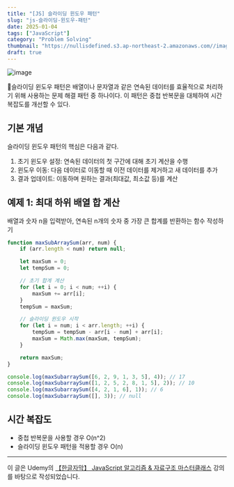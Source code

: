 ```yaml
---
title: "[JS] 슬라이딩 윈도우 패턴"
slug: "js-슬라이딩-윈도우-패턴"
date: 2025-01-04
tags: ["JavaScript"]
category: "Problem Solving"
thumbnail: "https://nullisdefined.s3.ap-northeast-2.amazonaws.com//images/36ecfd89922696e1b8edfa4107c40ac0.png"
draft: true
---
```

![image](https://nullisdefined.s3.ap-northeast-2.amazonaws.com//images/36ecfd89922696e1b8edfa4107c40ac0.png)


슬라이딩 윈도우 패턴은 배열이나 문자열과 같은 연속된 데이터를 효율적으로 처리하기 위해 사용하는 문제 해결 패턴 중 하나이다. 이 패턴은 중첩 반복문을 대체하여 시간 복잡도를 개선할 수 있다.

## 기본 개념
슬라이딩 윈도우 패턴의 핵심은 다음과 같다.
1. 초기 윈도우 설정: 연속된 데이터의 첫 구간에 대해 초기 계산을 수행
2. 윈도우 이동: 다음 데이터로 이동할 때 이전 데이터를 제거하고 새 데이터를 추가
3. 결과 업데이트: 이동하며 원하는 결과(최대값, 최소값 등)를 계산

## 예제 1: 최대 하위 배열 합 계산
배열과 숫자 n을 입력받아, 연속된 n개의 숫자 중 가장 큰 합계를 반환하는 함수 작성하기

```js
function maxSubArraySum(arr, num) {
	if (arr.length < num) return null;

	let maxSum = 0;
	let tempSum = 0;

	// 초기 합계 계산
	for (let i = 0; i < num; ++i) {
		maxSum += arr[i];
	}
	tempSum = maxSum;

	// 슬라이딩 윈도우 시작
	for (let i = num; i < arr.length; ++i) {
		tempSum = tempSum - arr[i - num] + arr[i];
		maxSum = Math.max(maxSum, tempSum);
	}

	return maxSum;
}

console.log(maxSubarraySum([6, 2, 9, 1, 3, 5], 4)); // 17
console.log(maxSubarraySum([1, 2, 5, 2, 8, 1, 5], 2)); // 10
console.log(maxSubarraySum([4, 2, 1, 6], 1)); // 6
console.log(maxSubarraySum([], 3)); // null
```

## 시간 복잡도
- 중첩 반복문을 사용할 경우 O(n^2)
- 슬라이딩 윈도우 패턴을 적용할 경우 O(n)

---
이 글은 Udemy의 [【한글자막】 JavaScript 알고리즘 & 자료구조 마스터클래스](https://www.udemy.com/course/best-javascript-data-structures/) 강의를 바탕으로 작성되었습니다.